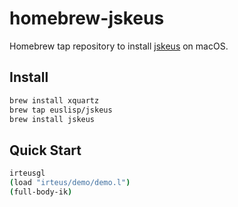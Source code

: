# homebrew-jskeus

Homebrew tap repository to install [jskeus](https://github.com/euslisp/jskeus) on macOS.


## Install

```bash
brew install xquartz
brew tap euslisp/jskeus
brew install jskeus
```

## Quick Start

```bash
irteusgl
(load "irteus/demo/demo.l")
(full-body-ik)
```
